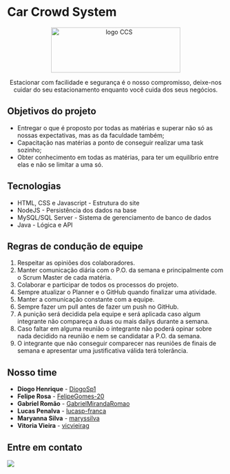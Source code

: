 # Car Crowd System

<p align="center">
    <img 
      src="https://imgur.com"
      alt="logo CCS" 
      width="300" 
      height="105"
    />
</p>
<p align="center">Estacionar com facilidade e segurança é o nosso compromisso, deixe-nos cuidar do seu estacionamento enquanto você cuida dos seus negócios.</p>


## Objetivos do projeto
- Entregar o que é proposto por todas as matérias e superar não só as nossas expectativas, mas as da faculdade também;
- Capacitação nas matérias a ponto de conseguir realizar uma task sozinho;
- Obter conhecimento em todas as matérias, para ter um equilíbrio entre elas e não se limitar a uma só.
 
## Tecnologias
- HTML, CSS e Javascript - Estrutura do site
- NodeJS - Persistência dos dados na base
- MySQL/SQL Server - Sistema de gerenciamento de banco de dados
- Java - Lógica e API

## Regras de condução de equipe
1.	Respeitar as opiniões dos colaboradores.
2.	Manter comunicação diária com o P.O. da semana e principalmente com o Scrum Master de cada matéria.
3.	Colaborar e participar de todos os processos do projeto.
4.	Sempre atualizar o Planner e o GitHub quando finalizar uma atividade.
5.	Manter a comunicação constante com a equipe.
6.	Sempre fazer um pull antes de fazer um push no GitHub.
7.	A punição será decidida pela equipe e será aplicada caso algum integrante não compareça a duas ou mais dailys durante a semana.
8.	Caso faltar em alguma reunião o integrante não poderá opinar sobre nada decidido na reunião e nem se candidatar a P.O. da semana.
9.	O integrante que não conseguir comparecer nas reuniões de finais de semana e apresentar uma justificativa válida terá tolerância.

## Nosso time
- **Diogo Henrique** - [DiogoSp1](https://github.com/DiogoSp1)
- **Felipe Rosa** - [FelipeGomes-20](https://github.com/FelipeGomes-20)
- **Gabriel Romão** - [GabrielMirandaRomao](https://github.com/GabrielMirandaRomao)
- **Lucas Penalva** - [lucasp-franca](https://github.com/lucasp-franca)
- **Maryanna Silva** - [maryssilva](https://github.com/maryssilva)
- **Vitoria Vieira** - [vicvieirag](https://github.com/vicvieirag)

## Entre em contato
 <a href = "mailto:231-3adsc-grupo7@bandtec.com.br"><img src="https://img.shields.io/badge/-Gmail-%23333?style=for-the-badge&logo=gmail&logoColor=white" target="_blank"></a>
